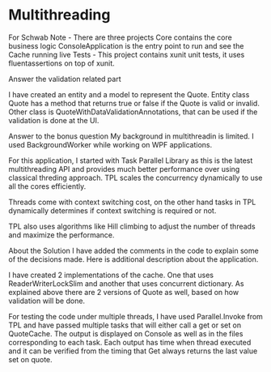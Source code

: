 # Multithreading
For Schwab
Note - There are three projects
Core contains the core business logic
ConsoleApplication is the entry point to run and see the Cache running live
Tests - This project contains xunit unit tests, it uses fluentassertions on top of xunit.

Answer the validation related part

I have created an entity and a model to represent the Quote. Entity class Quote has a method
that returns true or false if the Quote is valid or invalid.
Other class is QuoteWithDataValidationAnnotations, that can be used if the validation is done at the UI.


Answer to the bonus question
My background in multithreadin is limited. I used BackgroundWorker while working on WPF applications.

For this application, I started with Task Parallel Library as this is the latest multithreading API
and provides much better performance over using classical threding approach.
TPL scales the concurrency dynamically to use all the cores efficiently.

Threads come with context switching cost, on the other hand tasks in TPL dynamically determines
if context switching is required or not.

TPL also uses algorithms like Hill climbing to adjust the number of threads and maximize the performance.


About the Solution
I have added the comments in the code to explain some of the decisions made.
Here is additional description about the application.

I have created 2 implementations of the cache. One that uses ReaderWriterLockSlim and another that uses concurrent dictionary.
As explained above there are 2 versions of Quote as well, based on how validation will be done.

For testing the code under multiple threads, I have used Parallel.Invoke 
from TPL and have passed multiple tasks that will either call a get or set on QuoteCache.
The output is displayed on Console as well as in the files corresponding to each task.
Each output has time when thread executed and it can be verified from the timing that 
Get always returns the last value set on quote.




